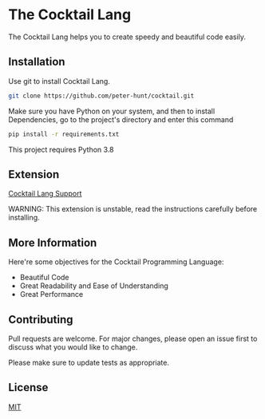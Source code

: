 # The Cocktail Lang
The Cocktail Lang helps you to create speedy and beautiful code easily.


## Installation
Use git to install Cocktail Lang.

```bash
git clone https://github.com/peter-hunt/cocktail.git
```

Make sure you have Python on your system, and then to install Dependencies, go to the project's directory and enter this command
```bash
pip install -r requirements.txt
```

This project requires Python 3.8


## Extension
[Cocktail Lang Support](https://github.com/peter-hunt/peter-hunt.cocktail-lang-support)

WARNING: This extension is unstable, read the instructions carefully before installing.

## More Information
Here're some objectives for the Cocktail Programming Language:
- Beautiful Code
- Great Readability and Ease of Understanding
- Great Performance

## Contributing
Pull requests are welcome. For major changes, please open an issue first to discuss what you would like to change.

Please make sure to update tests as appropriate.

## License
[MIT](LICENSE.txt)
